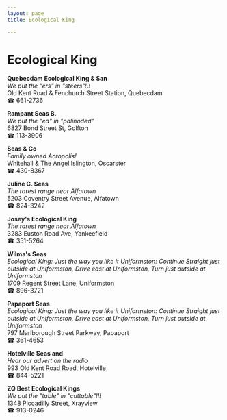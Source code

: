 ```yaml
---
layout: page 
title: Ecological King

---
```



# Ecological King


 **Quebecdam Ecological King & San**  
_We put the "ers" in "steers"!!!_  
Old Kent Road & Fenchurch Street Station, Quebecdam  
☎ 661-2736

**Rampant Seas B.**  
_We put the "ed" in "palinoded"_  
6827 Bond Street St, Golfton  
☎ 113-3906

**Seas & Co**  
_Family owned Acropolis!_  
Whitehall & The Angel Islington, Oscarster  
☎ 430-8367

**Juline C. Seas**  
_The rarest range near Alfatown_  
5203 Coventry Street Avenue, Alfatown  
☎ 824-3242

**Josey's Ecological King**  
_The rarest range near Alfatown_  
3283 Euston Road Ave, Yankeefield  
☎ 351-5264

**Wilma's Seas**  
_Ecological King: Just the way you like it 
Uniformston: Continue Straight just outside at Uniformston, Drive east at Uniformston, Turn just outside at Uniformston_  
1709 Regent Street Lane, Uniformston  
☎ 896-3721

**Papaport Seas**  
_Ecological King: Just the way you like it 
Uniformston: Continue Straight just outside at Uniformston, Drive east at Uniformston, Turn just outside at Uniformston_  
797 Marlborough Street Parkway, Papaport  
☎ 361-4653

**Hotelville Seas and**  
_Hear our advert on the radio_  
993 Old Kent Road Road, Hotelville  
☎ 844-5221

**ZQ Best Ecological Kings**  
_We put the "table" in "cuttable"!!!_  
1348 Piccadilly Street, Xrayview  
☎ 913-0246


